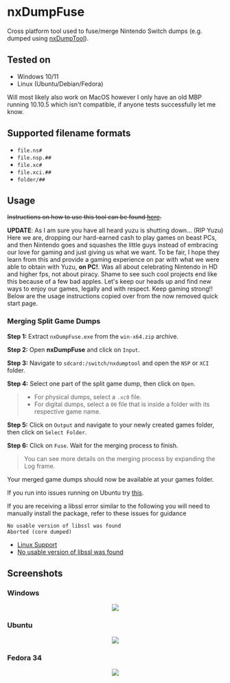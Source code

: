 ﻿# nxDumpFuse

Cross platform tool used to fuse/merge Nintendo Switch dumps (e.g. dumped using [nxDumpTool](https://github.com/DarkMatterCore/nxdumptool)).

## Tested on

- Windows 10/11
- Linux (Ubuntu/Debian/Fedora)

Will most likely also work on MacOS however I only have an old MBP running 10.10.5 which isn't compatible, if anyone tests successfully let me know.

## Supported filename formats

- `file.ns#`
- `file.nsp.##`
- `file.xc#`
- `file.xci.##`
- `folder/##`

## Usage

~~Instructions on how to use this tool can be found [here](https://yuzu-emu.org/help/quickstart/#merging-split-game-dumps).~~ 

**UPDATE**: As I am sure you have all heard yuzu is shutting down... (RIP Yuzu) Here we are, dropping our hard-earned cash to play games on beast PCs, and then Nintendo goes and squashes the little guys instead of embracing our love for gaming and just giving us what we want. To be fair, I hope they learn from this and provide a gaming experience on par with what we were able to obtain with Yuzu, **on PC!**. Was all about celebrating Nintendo in HD and higher fps, not about piracy. Shame to see such cool projects end like this because of a few bad apples. Let's keep our heads up and find new ways to enjoy our games, legally and with respect. Keep gaming strong!! Below are the usage instructions copied over from the now removed quick start page.

### Merging Split Game Dumps

**Step 1:** Extract `nxDumpFuse.exe` from the `win-x64.zip` archive.

**Step 2:** Open **nxDumpFuse** and click on `Input`.

**Step 3:** Navigate to ``sdcard:/switch/nxdumptool`` and open the `NSP` or `XCI` folder.

**Step 4:** Select one part of the split game dump, then click on `Open`.
> - For physical dumps, select a `.xc0` file.
> - For digital dumps, select a `00` file that is inside a folder with its respective game name.

**Step 5:** Click on `Output` and navigate to your newly created games folder, then click on `Select Folder`.

**Step 6:** Click on `Fuse`. Wait for the merging process to finish.
> You can see more details on the merging process by expanding the Log frame.

Your merged game dumps should now be available at your games folder.

If you run into issues running on Ubuntu try [this](https://github.com/oMaN-Rod/nxDumpFuse/wiki/Launching).

If you are receiving a libssl error similar to the following you will need to manually install the package, refer to these issues for guidance

```
No usable version of libssl was found
Aborted (core dumped)
```

- [Linux Support](https://github.com/oMaN-Rod/nxDumpFuse/issues/4)
- [No usable version of libssl was found](https://github.com/oMaN-Rod/nxDumpFuse/issues/2)

## Screenshots

### Windows

<p align="center">
    <img src="assets/Windows.png">
</p>

### Ubuntu

<p align="center">
    <img src="assets/Ubuntu-18.04.png">
</p>

### Fedora 34

<p align="center">
    <img src="assets/Fedora-34.png">
</p>
